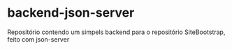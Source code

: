 # backend-json-server
 Repositório contendo um simpels backend para o repositório SiteBootstrap, feito com json-server
